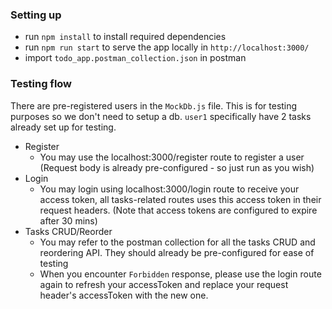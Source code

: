 ### Setting up

- run `npm install` to install required dependencies
- run `npm run start` to serve the app locally in `http://localhost:3000/`
- import `todo_app.postman_collection.json` in postman

### Testing flow

There are pre-registered users in the `MockDb.js` file. This is for testing purposes so we don't need to setup a db. `user1` specifically have 2 tasks already set up for testing.

- Register
  - You may use the localhost:3000/register route to register a user (Request body is already pre-configured - so just run as you wish)
- Login
  - You may login using localhost:3000/login route to receive your access token, all tasks-related routes uses this access token in their request headers. (Note that access tokens are configured to expire after 30 mins)
- Tasks CRUD/Reorder
  - You may refer to the postman collection for all the tasks CRUD and reordering API. They should already be pre-configured for ease of testing
  - When you encounter `Forbidden` response, please use the login route again to refresh your accessToken and replace your request header's accessToken with the new one.
